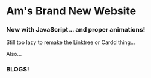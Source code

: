 # Am's Brand New Website

### Now with JavaScript... and proper animations!

Still too lazy to remake the Linktree or Cardd thing...

Also...

### BLOGS!